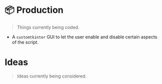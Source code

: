 # 📦 Production 

> Things currently being coded.

- A `customtkinter` GUI to let the user enable and disable certain aspects of the script.




# Ideas

> Ideas currently being considered.

